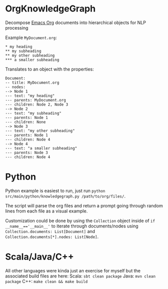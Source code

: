# OrgKnowledgeGraph

Decompose [Emacs Org](https://orgmode.org/) documents into hierarchical objects for NLP processing

Example `MyDocument.org`:
```
* my heading
** my subheading
** my other subheading
*** a smaller subheading
```
Translates to an object with the properties:
```
Document:
-- title: MyDocument.org
-- nodes:
--> Node 1
--- text: "my heading"
--- parents: MyDocument.org
--- children: Node 2, Node 3
--> Node 2
--- text: "my subheading"
--- parents: Node 1
--- children: None
--> Node 3
--- text: "my other subheading"
--- parents: Node 1
--- children: Node 4
--> Node 4
--- text: "a smaller subheading"
--- parents: Node 3
--- children: Node 4
```
# Python
Python example is easiest to run, just run `python src/main/python/knowledgegraph.py /path/to/org/files/`.

The script will parse the org files and return a prompt going through random lines from each file as a visual example.

Customization could be done by using the `Collection` object inside of `if __name__=='__main__'` to iterate through documents/nodes using `Collection.documents: List[Document]` and `Collection.documents[*].nodes: List[Node]`.

# Scala/Java/C++
All other languages were kinda just an exercise for myself but the associated build files are here:
Scala: `sbt clean package`
Java: `mvn clean package`
C++: `make clean && make build`
